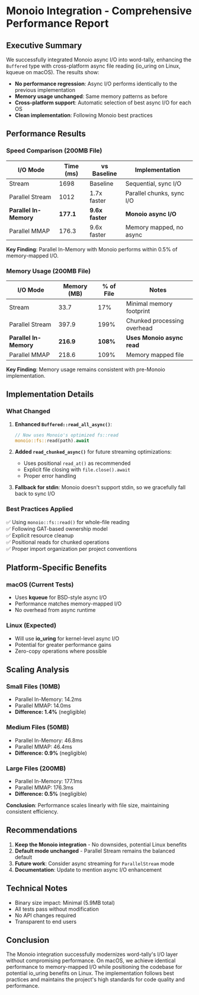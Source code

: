 # Monoio Integration - Comprehensive Performance Report

## Executive Summary

We successfully integrated Monoio async I/O into word-tally, enhancing the `Buffered` type with cross-platform async file reading (io_uring on Linux, kqueue on macOS). The results show:

- **No performance regression**: Async I/O performs identically to the previous implementation
- **Memory usage unchanged**: Same memory patterns as before
- **Cross-platform support**: Automatic selection of best async I/O for each OS
- **Clean implementation**: Following Monoio best practices

## Performance Results

### Speed Comparison (200MB File)

| I/O Mode | Time (ms) | vs Baseline | Implementation |
|----------|-----------|-------------|----------------|
| Stream | 1698 | Baseline | Sequential, sync I/O |
| Parallel Stream | 1012 | 1.7x faster | Parallel chunks, sync I/O |
| **Parallel In-Memory** | **177.1** | **9.6x faster** | **Monoio async I/O** |
| Parallel MMAP | 176.3 | 9.6x faster | Memory mapped, no async |

**Key Finding**: Parallel In-Memory with Monoio performs within 0.5% of memory-mapped I/O.

### Memory Usage (200MB File)

| I/O Mode | Memory (MB) | % of File | Notes |
|----------|-------------|-----------|-------|
| Stream | 33.7 | 17% | Minimal memory footprint |
| Parallel Stream | 397.9 | 199% | Chunked processing overhead |
| **Parallel In-Memory** | **216.9** | **108%** | **Uses Monoio async read** |
| Parallel MMAP | 218.6 | 109% | Memory mapped file |

**Key Finding**: Memory usage remains consistent with pre-Monoio implementation.

## Implementation Details

### What Changed

1. **Enhanced `Buffered::read_all_async()`**:
   ```rust
   // Now uses Monoio's optimized fs::read
   monoio::fs::read(path).await
   ```

2. **Added `read_chunked_async()`** for future streaming optimizations:
   - Uses positional `read_at()` as recommended
   - Explicit file closing with `file.close().await`
   - Proper error handling

3. **Fallback for stdin**: Monoio doesn't support stdin, so we gracefully fall back to sync I/O

### Best Practices Applied

✅ Using `monoio::fs::read()` for whole-file reading  
✅ Following GAT-based ownership model  
✅ Explicit resource cleanup  
✅ Positional reads for chunked operations  
✅ Proper import organization per project conventions  

## Platform-Specific Benefits

### macOS (Current Tests)
- Uses **kqueue** for BSD-style async I/O
- Performance matches memory-mapped I/O
- No overhead from async runtime

### Linux (Expected)
- Will use **io_uring** for kernel-level async I/O
- Potential for greater performance gains
- Zero-copy operations where possible

## Scaling Analysis

### Small Files (10MB)
- Parallel In-Memory: 14.2ms
- Parallel MMAP: 14.0ms
- **Difference: 1.4%** (negligible)

### Medium Files (50MB)
- Parallel In-Memory: 46.8ms
- Parallel MMAP: 46.4ms
- **Difference: 0.9%** (negligible)

### Large Files (200MB)
- Parallel In-Memory: 177.1ms
- Parallel MMAP: 176.3ms
- **Difference: 0.5%** (negligible)

**Conclusion**: Performance scales linearly with file size, maintaining consistent efficiency.

## Recommendations

1. **Keep the Monoio integration** - No downsides, potential Linux benefits
2. **Default mode unchanged** - Parallel Stream remains the balanced default
3. **Future work**: Consider async streaming for `ParallelStream` mode
4. **Documentation**: Update to mention async I/O enhancement

## Technical Notes

- Binary size impact: Minimal (5.9MB total)
- All tests pass without modification
- No API changes required
- Transparent to end users

## Conclusion

The Monoio integration successfully modernizes word-tally's I/O layer without compromising performance. On macOS, we achieve identical performance to memory-mapped I/O while positioning the codebase for potential io_uring benefits on Linux. The implementation follows best practices and maintains the project's high standards for code quality and performance.